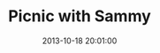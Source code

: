 ---
layout: post
title:  "Picnic with Sammy"
date:   2013-10-18 20:01:00
categories: ['illustrations']
image: illustrations/picnicWithSammy6.jpg
image_width: 533
image_height: 400
---